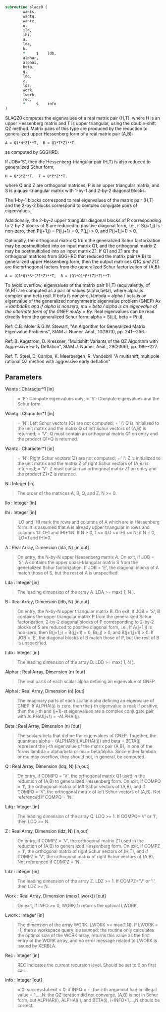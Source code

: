 ```fortran
subroutine slaqz0 (
		wants,
		wantq,
		wantz,
		n,
		ilo,
		ihi,
		a,
		lda,
		b,
		*     $    ldb,
		alphar,
		alphai,
		beta,
		q,
		ldq,
		z,
		ldz,
		work,
		lwork,
		rec,
		*     $    info
)
```

 SLAQZ0 computes the eigenvalues of a real matrix pair (H,T),
 where H is an upper Hessenberg matrix and T is upper triangular,
 using the double-shift QZ method.
 Matrix pairs of this type are produced by the reduction to
 generalized upper Hessenberg form of a real matrix pair (A,B):

    A = Q1*H*Z1**T,  B = Q1*T*Z1**T,

 as computed by SGGHRD.

 If JOB='S', then the Hessenberg-triangular pair (H,T) is
 also reduced to generalized Schur form,

    H = Q*S*Z**T,  T = Q*P*Z**T,

 where Q and Z are orthogonal matrices, P is an upper triangular
 matrix, and S is a quasi-triangular matrix with 1-by-1 and 2-by-2
 diagonal blocks.

 The 1-by-1 blocks correspond to real eigenvalues of the matrix pair
 (H,T) and the 2-by-2 blocks correspond to complex conjugate pairs of
 eigenvalues.

 Additionally, the 2-by-2 upper triangular diagonal blocks of P
 corresponding to 2-by-2 blocks of S are reduced to positive diagonal
 form, i.e., if S(j+1,j) is non-zero, then P(j+1,j) = P(j,j+1) = 0,
 P(j,j) > 0, and P(j+1,j+1) > 0.

 Optionally, the orthogonal matrix Q from the generalized Schur
 factorization may be postmultiplied into an input matrix Q1, and the
 orthogonal matrix Z may be postmultiplied into an input matrix Z1.
 If Q1 and Z1 are the orthogonal matrices from SGGHRD that reduced
 the matrix pair (A,B) to generalized upper Hessenberg form, then the
 output matrices Q1*Q and Z1*Z are the orthogonal factors from the
 generalized Schur factorization of (A,B):

    A = (Q1*Q)*S*(Z1*Z)**T,  B = (Q1*Q)*P*(Z1*Z)**T.

 To avoid overflow, eigenvalues of the matrix pair (H,T) (equivalently,
 of (A,B)) are computed as a pair of values (alpha,beta), where alpha is
 complex and beta real.
 If beta is nonzero, lambda = alpha / beta is an eigenvalue of the
 generalized nonsymmetric eigenvalue problem (GNEP)
    A*x = lambda*B*x
 and if alpha is nonzero, mu = beta / alpha is an eigenvalue of the
 alternate form of the GNEP
    mu*A*y = B*y.
 Real eigenvalues can be read directly from the generalized Schur
 form:
   alpha = S(i,i), beta = P(i,i).

 Ref: C.B. Moler & G.W. Stewart, "An Algorithm for Generalized Matrix
      Eigenvalue Problems", SIAM J. Numer. Anal., 10(1973),
      pp. 241--256.

 Ref: B. Kagstrom, D. Kressner, "Multishift Variants of the QZ
      Algorithm with Aggressive Early Deflation", SIAM J. Numer.
      Anal., 29(2006), pp. 199--227.

 Ref: T. Steel, D. Camps, K. Meerbergen, R. Vandebril "A multishift,
      multipole rational QZ method with aggressive early deflation"

## Parameters
Wants : Character*1 [in]
> = 'E': Compute eigenvalues only;
> = 'S': Compute eigenvalues and the Schur form.

Wantq : Character*1 [in]
> = 'N': Left Schur vectors (Q) are not computed;
> = 'I': Q is initialized to the unit matrix and the matrix Q
> of left Schur vectors of (A,B) is returned;
> = 'V': Q must contain an orthogonal matrix Q1 on entry and
> the product Q1*Q is returned.

Wantz : Character*1 [in]
> = 'N': Right Schur vectors (Z) are not computed;
> = 'I': Z is initialized to the unit matrix and the matrix Z
> of right Schur vectors of (A,B) is returned;
> = 'V': Z must contain an orthogonal matrix Z1 on entry and
> the product Z1*Z is returned.

N : Integer [in]
> The order of the matrices A, B, Q, and Z.  N >= 0.

Ilo : Integer [in]

Ihi : Integer [in]
> ILO and IHI mark the rows and columns of A which are in
> Hessenberg form.  It is assumed that A is already upper
> triangular in rows and columns 1:ILO-1 and IHI+1:N.
> If N > 0, 1 <= ILO <= IHI <= N; if N = 0, ILO=1 and IHI=0.

A : Real Array, Dimension (lda, N) [in,out]
> On entry, the N-by-N upper Hessenberg matrix A.
> On exit, if JOB = 'S', A contains the upper quasi-triangular
> matrix S from the generalized Schur factorization.
> If JOB = 'E', the diagonal blocks of A match those of S, but
> the rest of A is unspecified.

Lda : Integer [in]
> The leading dimension of the array A.  LDA >= max( 1, N ).

B : Real Array, Dimension (ldb, N) [in,out]
> On entry, the N-by-N upper triangular matrix B.
> On exit, if JOB = 'S', B contains the upper triangular
> matrix P from the generalized Schur factorization;
> 2-by-2 diagonal blocks of P corresponding to 2-by-2 blocks of S
> are reduced to positive diagonal form, i.e., if A(j+1,j) is
> non-zero, then B(j+1,j) = B(j,j+1) = 0, B(j,j) > 0, and
> B(j+1,j+1) > 0.
> If JOB = 'E', the diagonal blocks of B match those of P, but
> the rest of B is unspecified.

Ldb : Integer [in]
> The leading dimension of the array B.  LDB >= max( 1, N ).

Alphar : Real Array, Dimension (n) [out]
> The real parts of each scalar alpha defining an eigenvalue
> of GNEP.

Alphai : Real Array, Dimension (n) [out]
> The imaginary parts of each scalar alpha defining an
> eigenvalue of GNEP.
> If ALPHAI(j) is zero, then the j-th eigenvalue is real; if
> positive, then the j-th and (j+1)-st eigenvalues are a
> complex conjugate pair, with ALPHAI(j+1) = -ALPHAI(j).

Beta : Real Array, Dimension (n) [out]
> The scalars beta that define the eigenvalues of GNEP.
> Together, the quantities alpha = (ALPHAR(j),ALPHAI(j)) and
> beta = BETA(j) represent the j-th eigenvalue of the matrix
> pair (A,B), in one of the forms lambda = alpha/beta or
> mu = beta/alpha.  Since either lambda or mu may overflow,
> they should not, in general, be computed.

Q : Real Array, Dimension (ldq, N) [in,out]
> On entry, if COMPQ = 'V', the orthogonal matrix Q1 used in
> the reduction of (A,B) to generalized Hessenberg form.
> On exit, if COMPQ = 'I', the orthogonal matrix of left Schur
> vectors of (A,B), and if COMPQ = 'V', the orthogonal matrix
> of left Schur vectors of (A,B).
> Not referenced if COMPQ = 'N'.

Ldq : Integer [in]
> The leading dimension of the array Q.  LDQ >= 1.
> If COMPQ='V' or 'I', then LDQ >= N.

Z : Real Array, Dimension (ldz, N) [in,out]
> On entry, if COMPZ = 'V', the orthogonal matrix Z1 used in
> the reduction of (A,B) to generalized Hessenberg form.
> On exit, if COMPZ = 'I', the orthogonal matrix of
> right Schur vectors of (H,T), and if COMPZ = 'V', the
> orthogonal matrix of right Schur vectors of (A,B).
> Not referenced if COMPZ = 'N'.

Ldz : Integer [in]
> The leading dimension of the array Z.  LDZ >= 1.
> If COMPZ='V' or 'I', then LDZ >= N.

Work : Real Array, Dimension (max(1,lwork)) [out]
> On exit, if INFO >= 0, WORK(1) returns the optimal LWORK.

Lwork : Integer [in]
> The dimension of the array WORK.  LWORK >= max(1,N).
> If LWORK = -1, then a workspace query is assumed; the routine
> only calculates the optimal size of the WORK array, returns
> this value as the first entry of the WORK array, and no error
> message related to LWORK is issued by XERBLA.

Rec : Integer [in]
> REC indicates the current recursion level. Should be set
> to 0 on first call.

Info : Integer [out]
> = 0: successful exit
> < 0: if INFO = -i, the i-th argument had an illegal value
> = 1,...,N: the QZ iteration did not converge.  (A,B) is not
> in Schur form, but ALPHAR(i), ALPHAI(i), and
> BETA(i), i=INFO+1,...,N should be correct.

